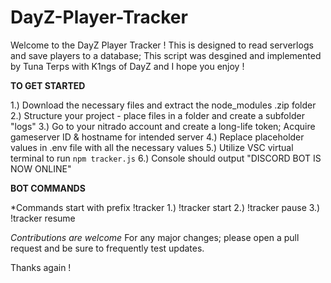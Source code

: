 # DayZ-Player-Tracker

Welcome to the DayZ Player Tracker ! 
This is designed to read serverlogs and save players to a database; 
This script was desgined and implemented by Tuna Terps with K1ngs of DayZ and I hope you enjoy !

**TO GET STARTED**

1.) Download the necessary files and extract the node_modules .zip folder
2.) Structure your project - place files in a folder and create a subfolder "logs"
3.) Go to your nitrado account and create a long-life token; Acquire gameserver ID & hostname for intended server
4.) Replace placeholder values in .env file with all the necessary values 
5.) Utilize VSC virtual terminal to run `npm tracker.js`
6.) Console should output "DISCORD BOT IS NOW ONLINE"

**BOT COMMANDS**

*Commands start with prefix !tracker
1.) !tracker start
2.) !tracker pause
3.) !tracker resume

*Contributions are welcome* 
For any major changes; please open a pull request and be sure to frequently test updates. 

Thanks again !
